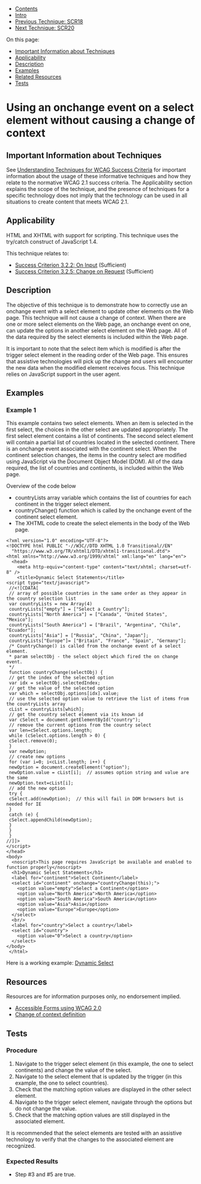 -   [Contents](https://www.w3.org/WAI/WCAG21/Techniques/#techniques "Table of Contents")
-   [Intro](https://www.w3.org/WAI/WCAG21/Techniques/#introduction "Introduction to Techniques")
-   [Previous Technique: SCR18](SCR18)
-   [Next Technique: SCR20](SCR20)

On this page:

-   [Important Information about Techniques](#important-information)
-   [Applicability](#applicability)
-   [Description](#description)
-   [Examples](#examples)
-   [Related Resources](#resources)
-   [Tests](#tests)

Using an onchange event on a select element without causing a change of context
===============================================================================

Important Information about Techniques
--------------------------------------

See [Understanding Techniques for WCAG Success Criteria](https://www.w3.org/WAI/WCAG21/Understanding/understanding-techniques) for important information about the usage of these informative techniques and how they relate to the normative WCAG 2.1 success criteria. The Applicability section explains the scope of the technique, and the presence of techniques for a specific technology does not imply that the technology can be used in all situations to create content that meets WCAG 2.1.

Applicability
-------------

HTML and XHTML with support for scripting. This technique uses the try/catch construct of JavaScript 1.4.

This technique relates to:

-   [Success Criterion 3.2.2: On Input](https://www.w3.org/WAI/WCAG21/Understanding/on-input) (Sufficient)
-   [Success Criterion 3.2.5: Change on Request](https://www.w3.org/WAI/WCAG21/Understanding/change-on-request) (Sufficient)

Description
-----------

The objective of this technique is to demonstrate how to correctly use an onchange event with a select element to update other elements on the Web page. This technique will not cause a change of context. When there are one or more select elements on the Web page, an onchange event on one, can update the options in another select element on the Web page. All of the data required by the select elements is included within the Web page.

It is important to note that the select item which is modified is after the trigger select element in the reading order of the Web page. This ensures that assistive technologies will pick up the change and users will encounter the new data when the modified element receives focus. This technique relies on JavaScript support in the user agent.

Examples
--------

### Example 1

This example contains two select elements. When an item is selected in the first select, the choices in the other select are updated appropriately. The first select element contains a list of continents. The second select element will contain a partial list of countries located in the selected continent. There is an onchange event associated with the continent select. When the continent selection changes, the items in the country select are modified using JavaScript via the Document Object Model (DOM). All of the data required, the list of countries and continents, is included within the Web page.

Overview of the code below

-   countryLists array variable which contains the list of countries for each continent in the trigger select element.
-   countryChange() function which is called by the onchange event of the continent select element.
-   The XHTML code to create the select elements in the body of the Web page.

<!-- -->

    <?xml version="1.0" encoding="UTF-8"?> 
    <!DOCTYPE html PUBLIC "-//W3C//DTD XHTML 1.0 Transitional//EN" 
      "https://www.w3.org/TR/xhtml1/DTD/xhtml1-transitional.dtd"> 
    <html xmlns="http://www.w3.org/1999/xhtml" xml:lang="en" lang="en"> 
      <head> 
        <meta http-equiv="content-type" content="text/xhtml; charset=utf-8" /> 
        <title>Dynamic Select Statements</title> 
    <script type="text/javascript">
     //<![CDATA[ 
     // array of possible countries in the same order as they appear in the country selection list 
     var countryLists = new Array(4) 
     countryLists["empty"] = ["Select a Country"]; 
     countryLists["North America"] = ["Canada", "United States", "Mexico"]; 
     countryLists["South America"] = ["Brazil", "Argentina", "Chile", "Ecuador"]; 
     countryLists["Asia"] = ["Russia", "China", "Japan"]; 
     countryLists["Europe"]= ["Britain", "France", "Spain", "Germany"]; 
     /* CountryChange() is called from the onchange event of a select element. 
     * param selectObj - the select object which fired the on change event. 
     */ 
     function countryChange(selectObj) { 
     // get the index of the selected option 
     var idx = selectObj.selectedIndex; 
     // get the value of the selected option 
     var which = selectObj.options[idx].value; 
     // use the selected option value to retrieve the list of items from the countryLists array 
     cList = countryLists[which]; 
     // get the country select element via its known id 
     var cSelect = document.getElementById("country"); 
     // remove the current options from the country select 
     var len=cSelect.options.length; 
     while (cSelect.options.length > 0) { 
     cSelect.remove(0); 
     } 
     var newOption; 
     // create new options 
     for (var i=0; i<cList.length; i++) { 
     newOption = document.createElement("option"); 
     newOption.value = cList[i];  // assumes option string and value are the same 
     newOption.text=cList[i]; 
     // add the new option 
     try { 
     cSelect.add(newOption);  // this will fail in DOM browsers but is needed for IE 
     } 
     catch (e) { 
     cSelect.appendChild(newOption); 
     } 
     } 
     } 
    //]]>
    </script>
    </head>
    <body>
      <noscript>This page requires JavaScript be available and enabled to function properly</noscript>
      <h1>Dynamic Select Statements</h1>
      <label for="continent">Select Continent</label>
      <select id="continent" onchange="countryChange(this);">
        <option value="empty">Select a Continent</option>
        <option value="North America">North America</option>
        <option value="South America">South America</option>
        <option value="Asia">Asia</option>
        <option value="Europe">Europe</option>
      </select>
      <br/>
      <label for="country">Select a country</label>
      <select id="country">
        <option value="0">Select a country</option>
      </select>
    </body>
     </html>

Here is a working example: [Dynamic Select](../../working-examples/script-dynamic-select/)

Resources
---------

Resources are for information purposes only, no endorsement implied.

-   [Accessible Forms using WCAG 2.0](http://usability.com.au/2008/09/accessible-forms-using-wcag-2-0/)
-   [Change of context definition](https://www.w3.org/TR/WCAG21/#dfn-change-of-context)

Tests
-----

### Procedure

1.  Navigate to the trigger select element (in this example, the one to select continents) and change the value of the select.
2.  Navigate to the select element that is updated by the trigger (in this example, the one to select countries).
3.  Check that the matching option values are displayed in the other select element.
4.  Navigate to the trigger select element, navigate through the options but do not change the value.
5.  Check that the matching option values are still displayed in the associated element.

It is recommended that the select elements are tested with an assistive technology to verify that the changes to the associated element are recognized.

### Expected Results

-   Step \#3 and \#5 are true.
